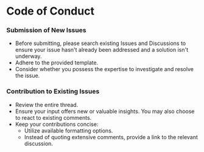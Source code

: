 # Code of Conduct

### Submission of New Issues

- Before submitting, please search existing Issues and Discussions to ensure your issue hasn't already been addressed and a solution isn't underway.
- Adhere to the provided template.
- Consider whether you possess the expertise to investigate and resolve the issue.

### Contribution to Existing Issues

- Review the entire thread.
- Ensure your input offers new or valuable insights. You may also choose to react to existing comments.
- Keep your contributions concise:
  - Utilize available formatting options.
  - Instead of quoting extensive comments, provide a link to the relevant discussion.
